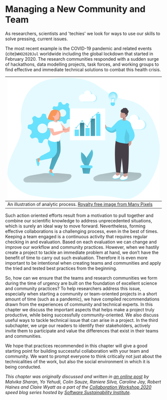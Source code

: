 # Managing a New Community and Team

As researchers, scientists and 'techies' we look for ways to use our skills to solve pressing, current issues.

The most recent example is the COVID-19 pandemic and related events {cite}`WHO2020Jul` worldwide including the global lockdown that started in February 2020.
The research communities responded with a sudden surge of hackathons, data modelling projects, task forces, and working groups to find effective and immediate technical solutions to combat this health crisis.

| ![An illustration of 2 people who are working together and discussing a data chart](../figures/new-community.png) |
|-----------------------------------|
|An illustration of analytic process. [Royalty free image from Many Pixels](https://www.manypixels.co/gallery/)|

Such action oriented efforts result from a motivation to pull together and combine our scientific knowledge to address unprecedented situations, which is surely an ideal way to move forward.
Nevertheless, forming effective collaborations is a challenging process, even in the best of times.
Keeping a team engaged is a continuous activity that requires regular checking in and evaluation.
Based on each evaluation we can change and improve our workflow and community practices.
However, when we hastily create a project to tackle an immediate problem at hand, we don’t have the benefit of time to carry out such evaluation.
Therefore it is even more important to be intentional when creating teams and communities and apply the tried and tested best practices from the beginning.

So, how can we ensure that the teams and research communities we form during the time of urgency are built on the foundation of excellent science and community practices?
To help researchers address this issue, especially when starting a community or team-oriented projects in a short amount of time (such as a pandemic), we have compiled recommendations drawn from the experiences of community and technical experts.
In this chapter we discuss the important aspects that helps make a project truly productive, while being successfully community-oriented.
We also discuss useful ways to tackle technical issue that can arise in a project.
In the third subchapter, we urge our readers to identify their stakeholders, actively invite them to participate and value the differences that exist in their teams and communities.

We hope that practices recommended in this chapter will give a good starting point for building successful collaboration with your team and community.
We want to prompt everyone to think critically not just about the technicalities of the work, but also the social environment in which it is being conducted.

*This chapter was originally discussed and written in [an online post](https://www.software.ac.uk/blog/2020-05-26-cw20-speed-blog-bootstrapping-development-team-during-time-crisis) by Malvika Sharan, Yo Yehudi, Colin Sauze, Raniere Silva, Caroline Jay, Robert Haines and Claire Wyatt as a part of the [Collaboration Workshop 2020](https://www.software.ac.uk/cw20) speed blog series hosted by [Software Sustainability Institute](https://www.software.ac.uk).*
